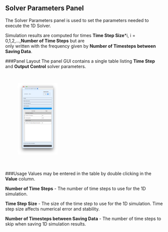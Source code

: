 ## Solver Parameters Panel ##
The Solver Parameters panel is used to set the parameters needed to execute the 1D Solver.

Simulation results are computed for times **Time Step Size**\*i, i = 0,1,2,...,**Number of Time Steps** but are  
only written with the frequency given by **Number of Timesteps between Saving Data**.
 
###Panel Layout
The panel GUI contains a single table listing **Time Step** and **Output Control** solver parameters.

<br>
<figure>
  <img src="documentation/rom_simulation/tool/images/solver-params-panel.png" style="float: left; width: 30%; margin-right: 1%; margin-bottom: 0.5em;">
  <p style="clear: both;">
</figure>
<br>

###Usage 
Values may be entered in the table by double clicking in the **Value** column.

**Number of Time Steps** - The number of time steps to use for the 1D simulation.

**Time Step Size** - The size of the time step to use for the 1D simulation. Time step size affects numerical error and stability.

**Number of Timesteps between Saving Data** - The number of time steps to skip when saving 1D simulation results.


